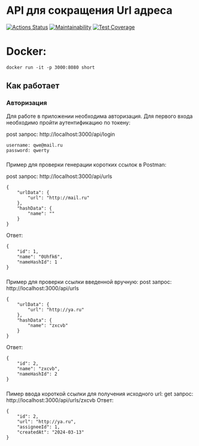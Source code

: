 # API для сокращения Url адреса
[![Actions Status](https://github.com/JavaQuaker/test/actions/workflows/main.yml/badge.svg)](https://github.com/JavaQuaker/test/actions)
[![Maintainability](https://api.codeclimate.com/v1/badges/9cd50f82ca8c9a8c1cac/maintainability)](https://codeclimate.com/github/JavaQuaker/test/maintainability)
[![Test Coverage](https://api.codeclimate.com/v1/badges/9cd50f82ca8c9a8c1cac/test_coverage)](https://codeclimate.com/github/JavaQuaker/test/test_coverage)
# Docker:
```
docker run -it -p 3000:8080 short
```
## Как работает
### Авторизация
Для работе в приложении необходима авторизация.
Для первого входа необходимо пройти аутентификацию по токену:

post запрос: 
http://localhost:3000/api/login
```
username: qwe@mail.ru
password: qwerty
```
###
Пример для проверки генерации коротких ссылок в Postman:

post запрос:
http://localhost:3000/api/urls
```
{
    "urlData": {
        "url": "http://mail.ru"
    },
    "hashData": {
        "name": ""
    }
}
```
Ответ:
```
{
    "id": 1,
    "name": "0Uhfk6",
    "nameHashId": 1
}
```

###
Пример для проверки ссылки введенной вручную:
post запрос:
http://localhost:3000/api/urls
```
{
    "urlData": {
        "url": "http://ya.ru"
    },
    "hashData": {
        "name": "zxcvb"
    }
}
```
Ответ:
```
{
    "id": 2,
    "name": "zxcvb",
    "nameHashId": 2
}
```
###
Пимер ввода короткой ссылки для получения исходного url:
get запрос:
http://localhost:3000/api/urls/zxcvb
Ответ:
```
{
    "id": 2,
    "url": "http://ya.ru",
    "assigneeId": 1,
    "createdAt": "2024-03-13"
}
```
